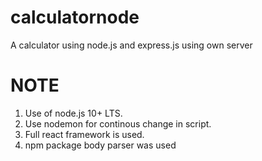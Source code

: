 # calculatornode
A calculator using node.js and express.js using own server
# NOTE
1. Use of node.js 10+ LTS.
2. Use nodemon for continous change in script.
3. Full react framework is used.
4. npm package body parser was used
